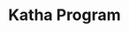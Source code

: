 ---
image: e2test.jpg
day: September 18, 2023
title: Katha Program
time: 7\:00pm
location: Sikh Socity of Manitoba
description: "ਵਾਹਿਗੁਰੂਜੀਕਾਖਾਲਸਾਵਾਹਿਗੁਰੂਜੀਕੀਫਤਿਹ॥ Can describe rest of the event here"
# <br /> With the Grace of Sri Guru Granth Sahib Ji Maharaj, Misl Winnipeg & Dal Panth Winnipeg humbly present Gurbani Katha Smagams led by Mahant Baba Tarlochan Singh Ji \(Misl Shaheedan Tarna Dal Baba Bakala.\) Mahant Ji will grace us with their presence in the Darbar of Sri Guru Granth Sahib Ji at Sikh Society of Manitoba Gurdwara from Monday September 18th till Sunday October 1st, 2023.
# <br /><br /> Programs from Monday till Saturday will be from 7:00 PM-8:00 PM, and Sundays will be held from 11 AM till 12 PM.
# <br /><br />If you cannot join us, you can listen and view the Katha Smagams Live on the Misl Winnipeg YouTube Channel.
# <br />
# For Any Further Information please contact the numbers listed on poster 🙏🏽"
upcoming: event-1
---